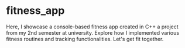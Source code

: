 # fitness_app
Here, I showcase a console-based fitness app created in C++ a project from my 2nd semester at university. Explore how I implemented various fitness routines and tracking functionalities. Let's get fit together.
